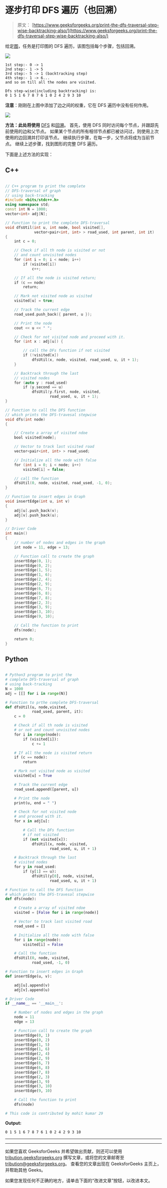 # 逐步打印 DFS 遍历（也回溯）

> 原文： [https://www.geeksforgeeks.org/print-the-dfs-traversal-step-wise-backtracking-also/](https://www.geeksforgeeks.org/print-the-dfs-traversal-step-wise-backtracking-also/)

给定[图](https://www.geeksforgeeks.org/graph-data-structure-and-algorithms/)，任务是打印图的 DFS 遍历，该图包括每个步骤，包括回溯。

![](img/77f2192443b4a705822ef0fe6af1f4bf.png)

```
1st step:- 0 -> 1
2nd step:- 1 -> 5
3rd step:- 5 -> 1 (backtracking step)
4th step:- 1 -> 6...
and so on till all the nodes are visited.

Dfs step-wise(including backtracking) is:
0 1 5 1 6 7 8 7 6 1 0 2 4 2 9 3 10

```

**注意**：刚刚在上图中添加了边之间的权重，它在 DFS 遍历中没有任何作用。

![](img/2d27ed151c265904449bc33d2524394b.png)

**方法：此处将使用** [DFS](http://www.geeksforgeeks.org/depth-first-traversal-for-a-graph/) 和[回溯](http://www.geeksforgeeks.org/backtracking-algorithms/)。 首先，使用 DFS 同时访问每个节点，并跟踪先前使用的边和父节点。 如果某个节点的所有相邻节点都已被访问过，则使用上次使用的边回溯并打印该节点。 继续执行步骤，在每一步，父节点将成为当前节点。 继续上述步骤，找到图形的完整 DFS 遍历。

下面是上述方法的实现：

## C++

```cpp

// C++ program to print the complete
// DFS-traversal of graph
// using back-tracking
#include <bits/stdc++.h>
using namespace std;
const int N = 1000;
vector<int> adj[N];

// Function to print the complete DFS-traversal
void dfsUtil(int u, int node, bool visited[],
             vector<pair<int, int> > road_used, int parent, int it)
{
    int c = 0;

    // Check if all th node is visited or not
    // and count unvisited nodes
    for (int i = 0; i < node; i++)
        if (visited[i])
            c++;

    // If all the node is visited return;
    if (c == node)
        return;

    // Mark not visited node as visited
    visited[u] = true;

    // Track the current edge
    road_used.push_back({ parent, u });

    // Print the node
    cout << u << " ";

    // Check for not visited node and proceed with it.
    for (int x : adj[u]) {

        // call the DFs function if not visited
        if (!visited[x])
            dfsUtil(x, node, visited, road_used, u, it + 1);
    }

    // Backtrack through the last
    // visited nodes
    for (auto y : road_used)
        if (y.second == u)
            dfsUtil(y.first, node, visited,
                    road_used, u, it + 1);
}

// Function to call the DFS function
// which prints the DFS-travesal stepwise
void dfs(int node)
{

    // Create a array of visited ndoe
    bool visited[node];

    // Vector to track last visited road
    vector<pair<int, int> > road_used;

    // Initialize all the node with false
    for (int i = 0; i < node; i++)
        visited[i] = false;

    // call the function
    dfsUtil(0, node, visited, road_used, -1, 0);
}

// Function to insert edges in Graph
void insertEdge(int u, int v)
{
    adj[u].push_back(v);
    adj[v].push_back(u);
}

// Driver Code
int main()
{
    // number of nodes and edges in the graph
    int node = 11, edge = 13;

    // Function call to create the graph
    insertEdge(0, 1);
    insertEdge(0, 2);
    insertEdge(1, 5);
    insertEdge(1, 6);
    insertEdge(2, 4);
    insertEdge(2, 9);
    insertEdge(6, 7);
    insertEdge(6, 8);
    insertEdge(7, 8);
    insertEdge(2, 3);
    insertEdge(3, 9);
    insertEdge(3, 10);
    insertEdge(9, 10);

    // Call the function to print
    dfs(node);

    return 0;
}

```

## Python

```py

# Python3 program to print the 
# complete DFS-traversal of graph
# using back-tracking
N = 1000
adj = [[] for i in range(N)]

# Function to prthe complete DFS-traversal
def dfsUtil(u, node,visited, 
            road_used, parent, it):
    c = 0

    # Check if all th node is visited 
    # or not and count unvisited nodes
    for i in range(node):
        if (visited[i]):
            c += 1

    # If all the node is visited return
    if (c == node):
        return

    # Mark not visited node as visited
    visited[u] = True

    # Track the current edge
    road_used.append([parent, u])

    # Print the node
    print(u, end = " ")

    # Check for not visited node
    # and proceed with it.
    for x in adj[u]:

        # Call the DFs function 
        # if not visited
        if (not visited[x]):
            dfsUtil(x, node, visited, 
                    road_used, u, it + 1)

    # Backtrack through the last
    # visited nodes
    for y in road_used:
        if (y[1] == u):
            dfsUtil(y[0], node, visited,
                    road_used, u, it + 1)

# Function to call the DFS function
# which prints the DFS-travesal stepwise
def dfs(node):

    # Create a array of visited ndoe
    visited = [False for i in range(node)]

    # Vector to track last visited road
    road_used = []

    # Initialize all the node with false
    for i in range(node):
        visited[i] = False

    # Call the function
    dfsUtil(0, node, visited, 
            road_used, -1, 0)

# Function to insert edges in Graph
def insertEdge(u, v):

    adj[u].append(v)
    adj[v].append(u)

# Driver Code
if __name__ == '__main__':

    # Number of nodes and edges in the graph
    node = 11
    edge = 13

    # Function call to create the graph
    insertEdge(0, 1)
    insertEdge(0, 2)
    insertEdge(1, 5)
    insertEdge(1, 6)
    insertEdge(2, 4)
    insertEdge(2, 9)
    insertEdge(6, 7)
    insertEdge(6, 8)
    insertEdge(7, 8)
    insertEdge(2, 3)
    insertEdge(3, 9)
    insertEdge(3, 10)
    insertEdge(9, 10)

    # Call the function to print
    dfs(node)

# This code is contributed by mohit kumar 29

```

**Output:** 

```
0 1 5 1 6 7 8 7 6 1 0 2 4 2 9 3 10

```



* * *

* * *

如果您喜欢 GeeksforGeeks 并希望做出贡献，则还可以使用 [tribution.geeksforgeeks.org](https://contribute.geeksforgeeks.org/) 撰写文章，或将您的文章邮寄至 tribution@geeksforgeeks.org。 查看您的文章出现在 GeeksforGeeks 主页上，并帮助其他 Geeks。

如果您发现任何不正确的地方，请单击下面的“改进文章”按钮，以改进本文。